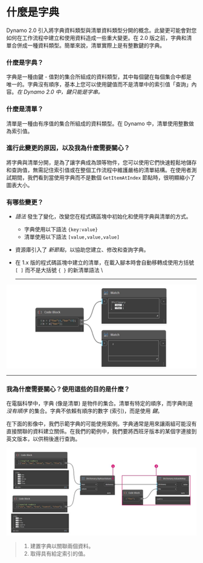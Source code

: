# 什麼是字典 

Dynamo 2.0 引入將字典資料類型與清單資料類型分開的概念。此變更可能會對您如何在工作流程中建立和使用資料造成一些重大變更。在 2.0 版之前，字典和清單合併成一種資料類型。簡單來說，清單實際上是有整數鍵的字典。

### **什麼是字典？**

字典是一種由鍵 - 值對的集合所組成的資料類型，其中每個鍵在每個集合中都是唯一的。字典沒有順序，基本上您可以使用鍵值而不是清單中的索引值「查詢」內容。_在 Dynamo 2.0 中，鍵只能是字串。_

### **什麼是清單？**

清單是一種由有序值的集合所組成的資料類型。在 Dynamo 中，清單使用整數做為索引值。

### **進行此變更的原因，以及我為什麼需要關心？**

將字典與清單分開，是為了讓字典成為頭等物件，您可以使用它們快速輕鬆地儲存和查詢值，無需記住索引值或在整個工作流程中維護嚴格的清單結構。在使用者測試期間，我們看到當使用字典而不是數個 `GetItemAtIndex` 節點時，很明顯縮小了圖表大小。

### **有哪些變更？**

* _語法_ 發生了變化，改變您在程式碼區塊中初始化和使用字典與清單的方式。
  * 字典使用以下語法 `{key:value}`
  * 清單使用以下語法 `[value,value,value]`
* 資源庫引入了 _新節點_，以協助您建立、修改和查詢字典。
*   在 1.x 版的程式碼區塊中建立的清單，在載入腳本時會自動移轉成使用方括號 `[ ]` 而不是大括號 `{ }` 的新清單語法 \\

    ***

![](<../images/5-5/1/what is a dictionary - what are the changes (1) (4).jpg>)

***

### **我為什麼需要關心？使用這些的目的是什麼？**

在電腦科學中，字典 (像是清單) 是物件的集合。清單有特定的順序，而字典則是 _沒有順序_ 的集合。字典不依賴有順序的數字 (索引)，而是使用 _鍵_。

在下面的影像中，我們示範字典的可能使用案例。字典通常是用來讓兩組可能沒有直接關聯的資料建立關係。在我們的範例中，我們要將西班牙版本的某個字連接到英文版本，以供稍後進行查詢。

![](../images/5-5/1/whatisadictionary-whatwouldyouusethesefor.jpg)

> 1. 建置字典以關聯兩個資料。
> 2. 取得具有給定索引的值。
